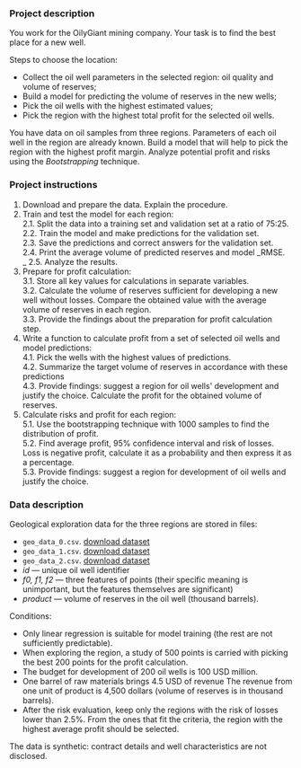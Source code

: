 ### **Project description**

You work for the OilyGiant mining company. Your task is to find the best place for a new well.

Steps to choose the location:



* Collect the oil well parameters in the selected region: oil quality and volume of reserves;
* Build a model for predicting the volume of reserves in the new wells;
* Pick the oil wells with the highest estimated values;
* Pick the region with the highest total profit for the selected oil wells.

You have data on oil samples from three regions. Parameters of each oil well in the region are already known. Build a model that will help to pick the region with the highest profit margin. Analyze potential profit and risks using the _Bootstrapping_ technique.


### **Project instructions**



1. Download and prepare the data. Explain the procedure.
2. Train and test the model for each region: \
 2.1. Split the data into a training set and validation set at a ratio of 75:25. \
 2.2. Train the model and make predictions for the validation set. \
 2.3. Save the predictions and correct answers for the validation set. \
 2.4. Print the average volume of predicted reserves and model _RMSE. \
_ 2.5. Analyze the results.
3. Prepare for profit calculation: \
 3.1. Store all key values for calculations in separate variables. \
 3.2. Calculate the volume of reserves sufficient for developing a new well without losses. Compare the obtained value with the average volume of reserves in each region. \
 3.3. Provide the findings about the preparation for profit calculation step.
4. Write a function to calculate profit from a set of selected oil wells and model predictions: \
 4.1. Pick the wells with the highest values of predictions. \
 4.2. Summarize the target volume of reserves in accordance with these predictions \
 4.3. Provide findings: suggest a region for oil wells' development and justify the choice. Calculate the profit for the obtained volume of reserves.
5. Calculate risks and profit for each region: \
 5.1. Use the bootstrapping technique with 1000 samples to find the distribution of profit. \
 5.2. Find average profit, 95% confidence interval and risk of losses. Loss is negative profit, calculate it as a probability and then express it as a percentage. \
 5.3. Provide findings: suggest a region for development of oil wells and justify the choice.


### **Data description**

Geological exploration data for the three regions are stored in files:



* `geo_data_0.csv`. [download dataset](https://practicum-content.s3.us-west-1.amazonaws.com/datasets/geo_data_0.csv)
* `geo_data_1.csv`. [download dataset](https://practicum-content.s3.us-west-1.amazonaws.com/datasets/geo_data_1.csv)
* `geo_data_2.csv`. [download dataset](https://practicum-content.s3.us-west-1.amazonaws.com/datasets/geo_data_2.csv)
* _id_ — unique oil well identifier
* _f0, f1, f2_ — three features of points (their specific meaning is unimportant, but the features themselves are significant)
* _product_ — volume of reserves in the oil well (thousand barrels).

Conditions:



* Only linear regression is suitable for model training (the rest are not sufficiently predictable).
* When exploring the region, a study of 500 points is carried with picking the best 200 points for the profit calculation.
* The budget for development of 200 oil wells is 100 USD million.
* One barrel of raw materials brings 4.5 USD of revenue The revenue from one unit of product is 4,500 dollars (volume of reserves is in thousand barrels).
* After the risk evaluation, keep only the regions with the risk of losses lower than 2.5%. From the ones that fit the criteria, the region with the highest average profit should be selected.

The data is synthetic: contract details and well characteristics are not disclosed.
